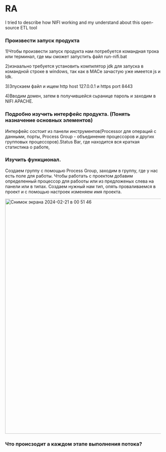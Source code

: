 # RA
I tried to describe how NIFI working and my understand about this open-source ETL tool

### Произвести запуск продукта

1)Чтобы произвести запуск продукта нам потребуется командная трока или терминал, где мы сможет запустить файл run-nifi.bat

2)изнаально требуется установить компилятор jdk для запуска в командной строке в windows, так как в MACе зачастую уже имеется js и ldk.

3)Зпускаем файл и ищем http host 127.0.0.1 и https port 8443

4)Вводим домен, затем в получившейся сьранице пароль и заходим в NIFI APACHE.

### Подробно изучить интерфейс продукта. (Понять назначение основных элементов)

Интерфейс состоит из панели инструментов(Processor для операций с данными, порты, Process Group - объединение процессоров и других групповых процессоров).Status Bar, где находится вся краткая статистика о работе,

### Изучить функционал.

Создаем группу с помощью Process Group, заходим в группу, где у нас есть поле для работы.
Чтобы работать с проектом добавим определенный процессор для рабооты или из предложеных слева на панели или в типах. Создаем нужный нам тип, опять проваливаемся в проект и с помощью настроек изменяем имя проекта.


<img width="758" alt="Снимок экрана 2024-02-21 в 00 51 46" src="https://github.com/arlinrus/RA/assets/111064731/5384802f-73fe-485c-9ac7-2b6f099c9b81">



### Что происзодит а каждом этапе выполнения потока?
